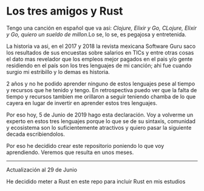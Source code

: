 # Los tres amigos y Rust

Tengo una canción en español que va asi: _Clojure, Elixir y Go, CLojure, Elixir y Go, quiero un sueldo de millon_.Lo se, lo se, es pegajosa y entretenida.

La historia va asi, en el 2017 y 2018 la revista mexicana Software Guru saco los resultados de sus encuestas sobre salarios en TICs y entre otras cosas el dato mas revelador que los empleos mejor pagados en el pais y/o gente residiendo en el país son los tres lenguajes de mi canción; ahi fue cuando surgio mi estribillo y lo demas es historia.

2 años y no he podido aprender ninguno de estos lenguajes pese al tiempo y recursos que he tenido y tengo. En retrospectiva puedo ver que la falta de tiempo y recursos tambien me orillaron a seguir teniendo chamba de lo que cayera en lugar de invertir en aprender estos tres lenguajes. 

Por eso hoy, 5 de Junio de 2019 hago esta declaración. Voy a volverme un experto en estos tres lenguajes porque lo que se de su sintaxis, comunidad y ecosistema son lo suficientemente atractivos y quiero pasar la siguiente decada escribiendolos.

Por eso he decidido crear este repositorio poniendo lo que voy aprendiendo. Veremos que resulta en unos meses.

---

Actualización al 29 de Junio

He decidido meter a Rust en este repo para incluir Rust en mis estudios

